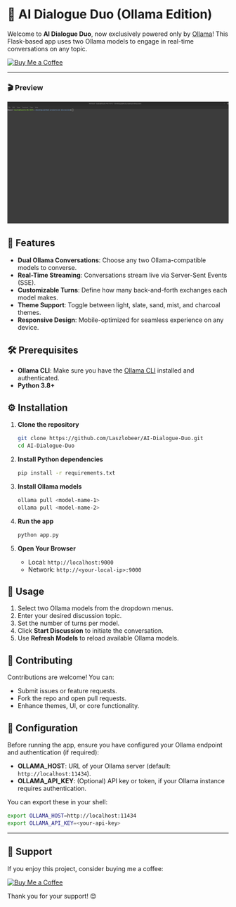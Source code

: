 # 🤖 AI Dialogue Duo (Ollama Edition)

Welcome to **AI Dialogue Duo**, now exclusively powered only by [Ollama](https://ollama.com)! This Flask-based app uses two Ollama models to engage in real-time conversations on any topic.


[![Buy Me a Coffee](https://img.shields.io/badge/☕️-Buy%20Me%20a%20Coffee-yellow?style=flat\&logo=ko-fi)](https://ko-fi.com/laszlobeer)

---
### 🎬 Preview



![Demo](video/Screen%20Capture_select-area_20250623231153.gif)



## 🚀 Features

* **Dual Ollama Conversations**: Choose any two Ollama-compatible models to converse.
* **Real-Time Streaming**: Conversations stream live via Server-Sent Events (SSE).
* **Customizable Turns**: Define how many back-and-forth exchanges each model makes.
* **Theme Support**: Toggle between light, slate, sand, mist, and charcoal themes.
* **Responsive Design**: Mobile-optimized for seamless experience on any device.

## 🛠️ Prerequisites

* **Ollama CLI**: Make sure you have the [Ollama CLI](https://ollama.com/docs/cli-install) installed and authenticated.
* **Python 3.8+**

## ⚙️ Installation

1. **Clone the repository**

   ```bash
   git clone https://github.com/Laszlobeer/AI-Dialogue-Duo.git
   cd AI-Dialogue-Duo
   ```

2. **Install Python dependencies**

   ```bash
   pip install -r requirements.txt
   ```

3. **Install Ollama models**

   ```bash
   ollama pull <model-name-1>
   ollama pull <model-name-2>
   ```

4. **Run the app**

   ```bash
   python app.py
   ```

5. **Open Your Browser**

   * Local: `http://localhost:9000`
   * Network: `http://<your-local-ip>:9000`

## 🧩 Usage

1. Select two Ollama models from the dropdown menus.
2. Enter your desired discussion topic.
3. Set the number of turns per model.
4. Click **Start Discussion** to initiate the conversation.
5. Use **Refresh Models** to reload available Ollama models.

## 🤝 Contributing

Contributions are welcome! You can:

* Submit issues or feature requests.
* Fork the repo and open pull requests.
* Enhance themes, UI, or core functionality.



## 🧰 Configuration

Before running the app, ensure you have configured your Ollama endpoint and authentication (if required):

* **OLLAMA\_HOST**: URL of your Ollama server (default: `http://localhost:11434`).
* **OLLAMA\_API\_KEY**: (Optional) API key or token, if your Ollama instance requires authentication.

You can export these in your shell:

```bash
export OLLAMA_HOST=http://localhost:11434
export OLLAMA_API_KEY=<your-api-key>
```


---

## 💖 Support

If you enjoy this project, consider buying me a coffee:

[![Buy Me a Coffee](https://img.shields.io/badge/☕️-Buy%20Me%20a%20Coffee-yellow?style=flat\&logo=ko-fi)](https://ko-fi.com/laszlobeer)

Thank you for your support! 😊


